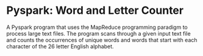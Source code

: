 # Pyspark: Word and Letter Counter

A Pyspark program that uses the MapReduce programming paradigm to process large text files. The program scans through a given input text file and counts the occurrences of unique words and words that start with each character of the 26 letter English alphabet.

